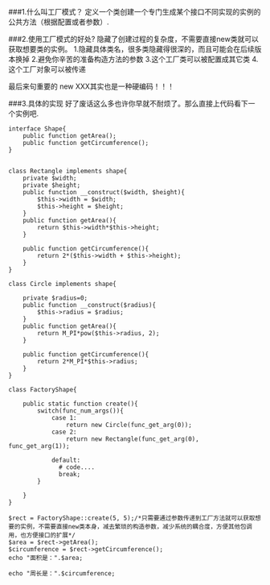 ###1.什么叫工厂模式？
定义一个类创建一个专门生成某个接口不同实现的实例的公共方法（根据配置或者参数）. 

###2.使用工厂模式的好处?
隐藏了创建过程的复杂度，不需要直接new类就可以获取想要类的实例。
1.隐藏具体类名，很多类隐藏得很深的，而且可能会在后续版本换掉
2.避免你辛苦的准备构造方法的参数
3.这个工厂类可以被配置成其它类
4.这个工厂对象可以被传递

最后来句重要的
new XXX其实也是一种硬编码！！！

###3.具体的实现
好了废话这么多也许你早就不耐烦了。那么直接上代码看下一个实例吧.
```
interface Shape{
    public function getArea();
    public function getCircumference();
}


class Rectangle implements shape{
    private $width;
    private $height;
    public function __construct($width, $height){
        $this->width = $width;
        $this->height = $height;
    }
    public function getArea(){
        return $this->width*$this->height;
    }

    public function getCircumference(){
        return 2*($this->width + $this->height);
    }
}

class Circle implements shape{
 
    private $radius=0;
    public function __construct($radius){
        $this->radius = $radius;
    }
    public function getArea(){
        return M_PI*pow($this->radius, 2);
    }

    public function getCircumference(){
        return 2*M_PI*$this->radius;
    }
}

class FactoryShape{

    public static function create(){
        switch(func_num_args()){
            case 1:
                return new Circle(func_get_arg(0));
            case 2:
                return new Rectangle(func_get_arg(0), func_get_arg(1));

            default:
              # code....
              break;
        }
         
    }
}
 
$rect = FactoryShape::create(5, 5);/*只需要通过参数传递到工厂方法就可以获取想要的实例，不需要直接new类本身，减去繁琐的构造参数，减少系统的耦合度，方便其他包调用，也方便接口的扩展*/
$area = $rect->getArea();
$circumference = $rect->getCircumference();
echo "面积是：".$area;

echo "周长是：".$circumference;
```
